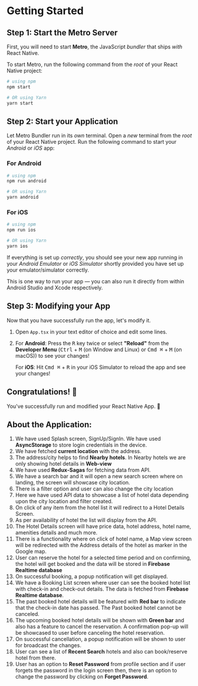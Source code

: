 # Getting Started

## Step 1: Start the Metro Server

First, you will need to start **Metro**, the JavaScript _bundler_ that ships _with_ React Native.

To start Metro, run the following command from the _root_ of your React Native project:

```bash
# using npm
npm start

# OR using Yarn
yarn start
```

## Step 2: Start your Application

Let Metro Bundler run in its _own_ terminal. Open a _new_ terminal from the _root_ of your React Native project. Run the following command to start your _Android_ or _iOS_ app:

### For Android

```bash
# using npm
npm run android

# OR using Yarn
yarn android
```

### For iOS

```bash
# using npm
npm run ios

# OR using Yarn
yarn ios
```

If everything is set up _correctly_, you should see your new app running in your _Android Emulator_ or _iOS Simulator_ shortly provided you have set up your emulator/simulator correctly.

This is one way to run your app — you can also run it directly from within Android Studio and Xcode respectively.

## Step 3: Modifying your App

Now that you have successfully run the app, let's modify it.

1. Open `App.tsx` in your text editor of choice and edit some lines.
2. For **Android**: Press the <kbd>R</kbd> key twice or select **"Reload"** from the **Developer Menu** (<kbd>Ctrl</kbd> + <kbd>M</kbd> (on Window and Linux) or <kbd>Cmd ⌘</kbd> + <kbd>M</kbd> (on macOS)) to see your changes!

   For **iOS**: Hit <kbd>Cmd ⌘</kbd> + <kbd>R</kbd> in your iOS Simulator to reload the app and see your changes!

## Congratulations! :tada:

You've successfully run and modified your React Native App. :partying_face:

## About the Application:

1. We have used Splash screen, SignUp/SignIn. We have used **AsyncStorage** to store login credentials in the device.
2. We have fetched **current location** with the address.
3. The address/city helps to find **Nearby hotels**. In Nearby hotels we are only showing hotel details in **Web-view** 
4. We have used **Redux-Sagas** for fetching data from API.
5. We have a search bar and it will open a new search screen where on landing, the screen will showcase city location. 
6. There is a filter option and user can also change the city location 
7. Here we have used API data to showcase a list of hotel data depending upon the city location and filter created.
8. On click of any item from the hotel list it will redirect to a Hotel Details Screen.
9. As per availability of hotel the list will display from the API.
10. The Hotel Details screen will have price data, hotel address, hotel name, amenities details and much more. 
11. There is a functionality where on click of hotel name, a Map view screen will be redirected with the Address details of the hotel as marker in the Google map.
11. User can reserve the hotel for a selected time period and on confirming, the hotel will get booked and the data will be stored in **Firebase Realtime database**
12. On successful booking, a popup notification will get displayed.
13. We have a Booking List screen where user can see the booked hotel list with check-in and check-out details. The data is fetched from **Firebase Realtime database**.
14. The past booked hotel details will be featured with **Red bar** to indicate that the check-in date has passed. The Past booked hotel cannot be canceled.
15. The upcoming booked hotel details will be shown with **Green bar** and also has a feature to cancel the reservation. A confirmation pop-up will be showcased to user before canceling the hotel reservation.
16. On successful cancellation, a popup notification will be shown to user for broadcast the changes.
17. User can see a list of **Recent Search** hotels and also can book/reserve hotel from there.
18. User has an option to **Reset Password** from profile section and if user forgets the password in the login screen then, there is an option to change the password by clicking on **Forget Password**.

